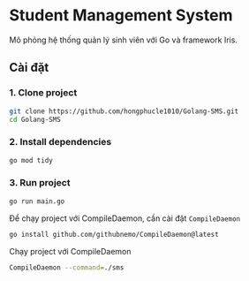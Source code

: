 # Student Management System
Mô phỏng hệ thống quản lý sinh viên với Go và framework Iris.

## Cài đặt
### 1. Clone project
```bash
git clone https://github.com/hongphucle1010/Golang-SMS.git
cd Golang-SMS
```

### 2. Install dependencies
```bash
go mod tidy
```

### 3. Run project
```bash
go run main.go
```

Để chạy project với CompileDaemon, cần cài đặt `CompileDaemon`

```bash
go install github.com/githubnemo/CompileDaemon@latest
```

Chạy project với CompileDaemon
```bash
CompileDaemon --command=./sms
```
